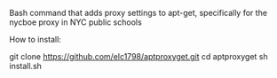 Bash command that adds proxy settings to apt-get, specifically for the nycboe proxy in NYC public schools

How to install:

git clone https://github.com/elc1798/aptproxyget.git
cd aptproxyget
sh install.sh
